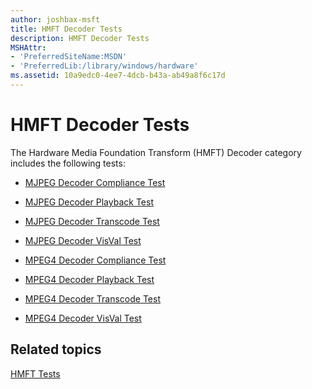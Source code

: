 ```yaml
---
author: joshbax-msft
title: HMFT Decoder Tests
description: HMFT Decoder Tests
MSHAttr:
- 'PreferredSiteName:MSDN'
- 'PreferredLib:/library/windows/hardware'
ms.assetid: 10a9edc0-4ee7-4dcb-b43a-ab49a8f6c17d
---
```


# HMFT Decoder Tests


The Hardware Media Foundation Transform (HMFT) Decoder category includes the following tests:

-   [MJPEG Decoder Compliance Test](mjpeg-decoder-compliance-test.md)

-   [MJPEG Decoder Playback Test](mjpeg-decoder-playback-test.md)

-   [MJPEG Decoder Transcode Test](mjpeg-decoder-transcode-test.md)

-   [MJPEG Decoder VisVal Test](mjpeg-decoder-visval-test199e8022-9851-40be-8f98-f5c6e42b311c.md)

-   [MPEG4 Decoder Compliance Test](mpeg4-decoder-compliance-test.md)

-   [MPEG4 Decoder Playback Test](mpeg4-decoder-playback-test.md)

-   [MPEG4 Decoder Transcode Test](mpeg4-decoder-transcode-test.md)

-   [MPEG4 Decoder VisVal Test](mpeg4-decoder-visval-test.md)

## Related topics


[HMFT Tests](hmft-tests.md)

 

 







